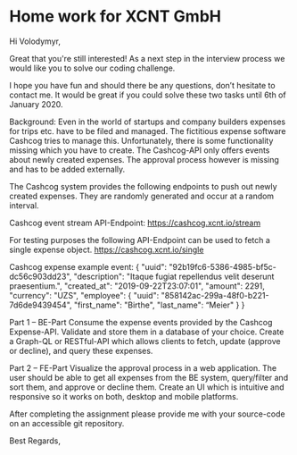 # Home work for XCNT GmbH

Hi Volodymyr,

Great that you're still interested! As a next step in the interview process we would like you to solve our coding challenge.

I hope you have fun and should there be any questions, don’t hesitate to contact me.
It would be great if you could solve these two tasks until 6th of January 2020.

Background:
Even in the world of startups and company builders expenses for trips etc. have to be filed and managed.
The fictitious expense software Cashcog tries to manage this. Unfortunately, there is some functionality missing which you have to create.
The Cashcog-API only offers events about newly created expenses. The approval process however is missing and has to be added externally.

The Cashcog system provides the following endpoints to push out newly created expenses.
They are randomly generated and occur at a random interval.

Cashcog event stream API-Endpoint:
https://cashcog.xcnt.io/stream

For testing purposes the following API-Endpoint can be used to fetch a single expense object.
https://cashcog.xcnt.io/single

Cashcog expense example event:
{
    "uuid": "92b19fc6-5386-4985-bf5c-dc56c903dd23",
    "description": "Itaque fugiat repellendus velit deserunt praesentium.",
    "created_at": "2019-09-22T23:07:01",
    "amount": 2291,
    "currency": "UZS",
    "employee": {
        "uuid": "858142ac-299a-48f0-b221-7d6de9439454",
        "first_name": "Birthe",
        "last_name": “Meier"
        }
}

Part 1 – BE-Part
Consume the expense events provided by the Cashcog Expense-API. Validate and store them in a database of your choice.
Create a Graph-QL or RESTful-API which allows clients to fetch, update (approve or decline), and query these expenses.

Part 2 – FE-Part
Visualize the approval process in a web application. The user should be able to get all expenses from the BE system, query/filter
and sort them, and approve or decline them. Create an UI which is intuitive and responsive so it works on both, desktop and mobile platforms.

After completing the assignment please provide me with your source-code on an accessible git repository.

Best Regards,


